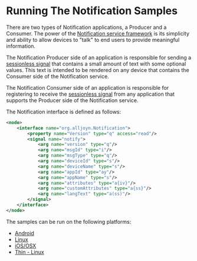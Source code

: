 # Running The Notification Samples

There are two types of Notification applications, 
a Producer and a Consumer. The power of the [Notification service framework][learn_notif] 
is its simplicity and ability to allow devices to "talk" 
to end users to provide meaningful information.

The Notification Producer side of an application is responsible 
for sending a [sessionless signal][sessionless_signal] that contains 
a small amount of text with some optional values.  This text is 
intended to be rendered on any device that contains the Consumer 
side of the Notification service.

The Notification Consumer side of an application is responsible 
for registering to receive the [sessionless signal][sessionless_signal] 
from any application that supports the Producer side of the Notification service.

The Notification interface is defined as follows:

```xml
<node>
    <interface name="org.alljoyn.Notification">
        <property name="Version" type="q" access="read"/>
        <signal name="notify">
            <arg name="version" type="q"/>
            <arg name="msgId" type="i"/>  
            <arg name="msgType" type="q"/>
            <arg name="deviceId" type="s"/>
            <arg name="deviceName" type="s"/>
            <arg name="appId" type="ay"/>
            <arg name="appName" type="s"/>
            <arg name="attributes" type="a{iv}"/>
            <arg name="customAttributes" type="a{ss}"/>
            <arg name="langText" type="a(ss)"/>
        </signal>
    </interface>
</node>
```

The samples can be run on the following platforms:
- [Android][android]
- [Linux][linux]
- [iOS/OSX][ios-osx]
- [Thin - Linux][thin-linux]

[android]: /develop/run-sample-apps/notification/android
[linux]: /develop/run-sample-apps/notification/linux
[ios-osx]: /develop/run-sample-apps/notification/ios-osx
[thin-linux]: /develop/run-sample-apps/notification/thin-linux

[learn_notif]: /learn/base-services/notification
[sessionless_signal]: /learn/core#sessionless-signal
